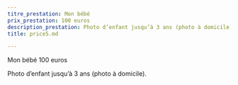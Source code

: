 ```yaml
---
titre_prestation: Mon bébé
prix_prestation: 100 euros
description_prestation: Photo d’enfant jusqu’à 3 ans (photo à domicile).
title: price5.md

---
```

Mon bébé 100 euros

Photo d’enfant jusqu’à 3 ans (photo à domicile).